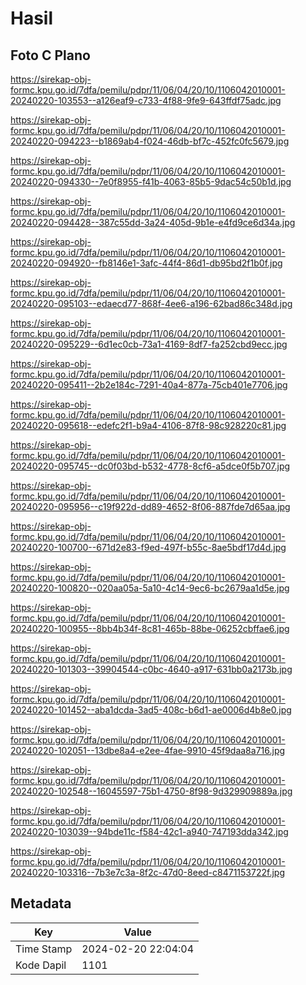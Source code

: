 # Hasil

## Foto C Plano

https://sirekap-obj-formc.kpu.go.id/7dfa/pemilu/pdpr/11/06/04/20/10/1106042010001-20240220-103553--a126eaf9-c733-4f88-9fe9-643ffdf75adc.jpg

https://sirekap-obj-formc.kpu.go.id/7dfa/pemilu/pdpr/11/06/04/20/10/1106042010001-20240220-094223--b1869ab4-f024-46db-bf7c-452fc0fc5679.jpg

https://sirekap-obj-formc.kpu.go.id/7dfa/pemilu/pdpr/11/06/04/20/10/1106042010001-20240220-094330--7e0f8955-f41b-4063-85b5-9dac54c50b1d.jpg

https://sirekap-obj-formc.kpu.go.id/7dfa/pemilu/pdpr/11/06/04/20/10/1106042010001-20240220-094428--387c55dd-3a24-405d-9b1e-e4fd9ce6d34a.jpg

https://sirekap-obj-formc.kpu.go.id/7dfa/pemilu/pdpr/11/06/04/20/10/1106042010001-20240220-094920--fb8146e1-3afc-44f4-86d1-db95bd2f1b0f.jpg

https://sirekap-obj-formc.kpu.go.id/7dfa/pemilu/pdpr/11/06/04/20/10/1106042010001-20240220-095103--edaecd77-868f-4ee6-a196-62bad86c348d.jpg

https://sirekap-obj-formc.kpu.go.id/7dfa/pemilu/pdpr/11/06/04/20/10/1106042010001-20240220-095229--6d1ec0cb-73a1-4169-8df7-fa252cbd9ecc.jpg

https://sirekap-obj-formc.kpu.go.id/7dfa/pemilu/pdpr/11/06/04/20/10/1106042010001-20240220-095411--2b2e184c-7291-40a4-877a-75cb401e7706.jpg

https://sirekap-obj-formc.kpu.go.id/7dfa/pemilu/pdpr/11/06/04/20/10/1106042010001-20240220-095618--edefc2f1-b9a4-4106-87f8-98c928220c81.jpg

https://sirekap-obj-formc.kpu.go.id/7dfa/pemilu/pdpr/11/06/04/20/10/1106042010001-20240220-095745--dc0f03bd-b532-4778-8cf6-a5dce0f5b707.jpg

https://sirekap-obj-formc.kpu.go.id/7dfa/pemilu/pdpr/11/06/04/20/10/1106042010001-20240220-095956--c19f922d-dd89-4652-8f06-887fde7d65aa.jpg

https://sirekap-obj-formc.kpu.go.id/7dfa/pemilu/pdpr/11/06/04/20/10/1106042010001-20240220-100700--671d2e83-f9ed-497f-b55c-8ae5bdf17d4d.jpg

https://sirekap-obj-formc.kpu.go.id/7dfa/pemilu/pdpr/11/06/04/20/10/1106042010001-20240220-100820--020aa05a-5a10-4c14-9ec6-bc2679aa1d5e.jpg

https://sirekap-obj-formc.kpu.go.id/7dfa/pemilu/pdpr/11/06/04/20/10/1106042010001-20240220-100955--8bb4b34f-8c81-465b-88be-06252cbffae6.jpg

https://sirekap-obj-formc.kpu.go.id/7dfa/pemilu/pdpr/11/06/04/20/10/1106042010001-20240220-101303--39904544-c0bc-4640-a917-631bb0a2173b.jpg

https://sirekap-obj-formc.kpu.go.id/7dfa/pemilu/pdpr/11/06/04/20/10/1106042010001-20240220-101452--aba1dcda-3ad5-408c-b6d1-ae0006d4b8e0.jpg

https://sirekap-obj-formc.kpu.go.id/7dfa/pemilu/pdpr/11/06/04/20/10/1106042010001-20240220-102051--13dbe8a4-e2ee-4fae-9910-45f9daa8a716.jpg

https://sirekap-obj-formc.kpu.go.id/7dfa/pemilu/pdpr/11/06/04/20/10/1106042010001-20240220-102548--16045597-75b1-4750-8f98-9d329909889a.jpg

https://sirekap-obj-formc.kpu.go.id/7dfa/pemilu/pdpr/11/06/04/20/10/1106042010001-20240220-103039--94bde11c-f584-42c1-a940-747193dda342.jpg

https://sirekap-obj-formc.kpu.go.id/7dfa/pemilu/pdpr/11/06/04/20/10/1106042010001-20240220-103316--7b3e7c3a-8f2c-47d0-8eed-c8471153722f.jpg


## Metadata

| Key        | Value               |
| ---------- | ------------------- |
| Time Stamp | 2024-02-20 22:04:04 |
| Kode Dapil | 1101                |



